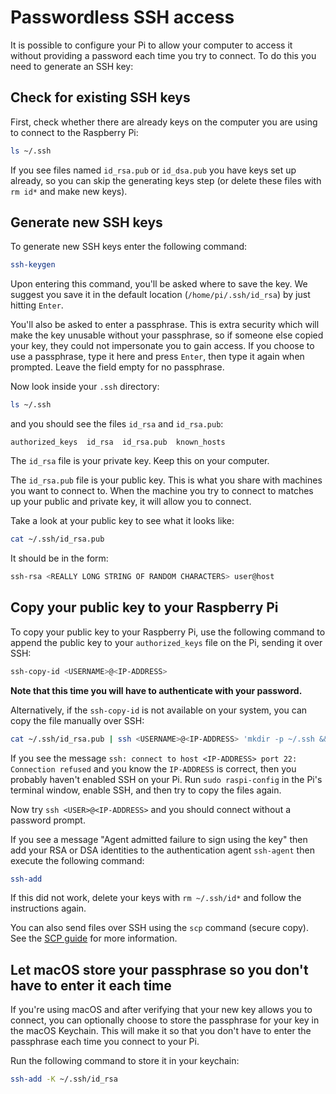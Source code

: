 # Passwordless SSH access

It is possible to configure your Pi to allow your computer to access it without providing a password each time you try to connect. To do this you need to generate an SSH key:

## Check for existing SSH keys

First, check whether there are already keys on the computer you are using to connect to the Raspberry Pi:

```bash
ls ~/.ssh
```

If you see files named `id_rsa.pub` or `id_dsa.pub` you have keys set up already, so you can skip the generating keys step (or delete these files with `rm id*` and make new keys).

## Generate new SSH keys

To generate new SSH keys enter the following command:

```bash
ssh-keygen
```

Upon entering this command, you'll be asked where to save the key. We suggest you save it in the default location (`/home/pi/.ssh/id_rsa`) by just hitting `Enter`.

You'll also be asked to enter a passphrase. This is extra security which will make the key unusable without your passphrase, so if someone else copied your key, they could not impersonate you to gain access. If you choose to use a passphrase, type it here and press `Enter`, then type it again when prompted. Leave the field empty for no passphrase.

Now look inside your `.ssh` directory:

```bash
ls ~/.ssh
```

and you should see the files `id_rsa` and `id_rsa.pub`:

```
authorized_keys  id_rsa  id_rsa.pub  known_hosts
```

The `id_rsa` file is your private key. Keep this on your computer.

The `id_rsa.pub` file is your public key. This is what you share with machines you want to connect to. When the machine you try to connect to matches up your public and private key, it will allow you to connect.

Take a look at your public key to see what it looks like:

```bash
cat ~/.ssh/id_rsa.pub
```

It should be in the form:

```bash
ssh-rsa <REALLY LONG STRING OF RANDOM CHARACTERS> user@host
```

<a name="copy-your-public-key-to-your-raspberry-pi"></a>
## Copy your public key to your Raspberry Pi

To copy your public key to your Raspberry Pi, use the following command to append the public key to your `authorized_keys` file on the Pi, sending it over SSH:

```bash
ssh-copy-id <USERNAME>@<IP-ADDRESS>
```

**Note that this time you will have to authenticate with your password.**

Alternatively, if the `ssh-copy-id` is not available on your system, you can copy the file manually over SSH:

```bash
cat ~/.ssh/id_rsa.pub | ssh <USERNAME>@<IP-ADDRESS> 'mkdir -p ~/.ssh && cat >> ~/.ssh/authorized_keys'
```

If you see the message `ssh: connect to host <IP-ADDRESS> port 22: Connection refused` and you know the `IP-ADDRESS` is correct, then you probably haven't enabled SSH on your Pi. Run `sudo raspi-config` in the Pi's terminal window, enable SSH, and then try to copy the files again.

Now try `ssh <USER>@<IP-ADDRESS>` and you should connect without a password prompt.

If you see a message "Agent admitted failure to sign using the key" then add your RSA or DSA identities to the authentication agent `ssh-agent` then execute the following command:

```bash
ssh-add
```

If this did not work, delete your keys with `rm ~/.ssh/id*` and follow the instructions again.

You can also send files over SSH using the `scp` command (secure copy). See the [SCP guide](/remote-access/ssh/scp.md) for more information.

## Let macOS store your passphrase so you don't have to enter it each time

If you're using macOS and after verifying that your new key allows you to connect, you can optionally choose to store the passphrase for your key in the macOS Keychain. This will make it so that you don't have to enter the passphrase each time you connect to your Pi.

Run the following command to store it in your keychain:

```bash
ssh-add -K ~/.ssh/id_rsa
```
